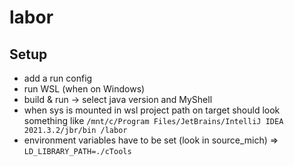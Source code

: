 # labor

## Setup

- add a run config
- run WSL (when on Windows)
- build & run -> select java version and MyShell
- when sys is mounted in wsl project path on target should look something like  ``/mnt/c/Program Files/JetBrains/IntelliJ IDEA 2021.3.2/jbr/bin /labor``
- environment variables have to be set (look in source_mich) => ``LD_LIBRARY_PATH=./cTools``

